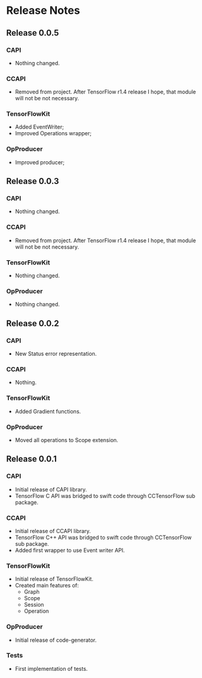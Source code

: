 # Release Notes

## Release 0.0.5
### CAPI
* Nothing changed.

### CCAPI
* Removed from project. After TensorFlow r1.4 release I hope, that module will not be not necessary.

### TensorFlowKit
* Added EventWriter;
* Improved Operations wrapper;

### OpProducer
* Improved producer;


## Release 0.0.3
### CAPI
* Nothing changed.

### CCAPI
* Removed from project. After TensorFlow r1.4 release I hope, that module will not be not necessary.

### TensorFlowKit
* Nothing changed.

### OpProducer
* Nothing changed.


## Release 0.0.2
### CAPI
* New Status error representation.

### CCAPI
* Nothing.

### TensorFlowKit
* Added Gradient functions.

### OpProducer
* Moved all operations to Scope extension.


## Release 0.0.1
### CAPI
* Initial release of CAPI library.
* TensorFlow C API was bridged to swift code through CCTensorFlow sub package.

### CCAPI
* Initial release of CCAPI library.
* TensorFlow C++ API was bridged to swift code through CCTensorFlow sub package.
* Added first wrapper to use Event writer API.

### TensorFlowKit
* Initial release of TensorFlowKit.
* Created main features of:
	* Graph
	* Scope
	* Session
	* Operation
	
### OpProducer
* Initial release of code-generator.

### Tests
* First implementation of tests.
